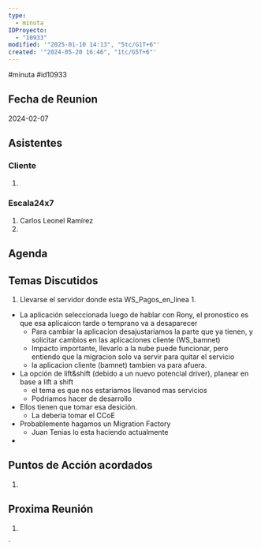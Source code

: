 ```yaml
---
type:
  - minuta
IDProyecto:
  - "10933"
modified: '"2025-01-10 14:13", "5tc/G1T+6"'
created: '"2024-05-20 16:46", "1tc/G5T+6"'
---
```

#minuta 
#id10933 

## Fecha de Reunion
2024-02-07

## Asistentes

### Cliente
1. 
### Escala24x7
1. Carlos Leonel Ramírez
2. 

## Agenda

## Temas Discutidos
1. Llevarse el servidor donde esta WS_Pagos_en_linea
	1. 

- La aplicación seleccionada luego de hablar con Rony, el pronostico es que esa aplicaicon tarde o temprano va a desaparecer
	- Para cambiar la aplicacion desajustariamos la parte que ya tienen, y solicitar cambios en las aplicaciones cliente (WS_bamnet)
	- Impacto importante, llevarlo a la nube puede funcionar, pero entiendo que la migracion solo va servir para quitar el servicio
	- la aplicacion cliente (bamnet) tambien va para afuera.
- La opción de lift&shift (debido a un nuevo potencial driver), planear en base a lift a shift
	- el tema es que nos estariamos llevanod mas servicios
	- Podriamos hacer de desarrollo
- Ellos tienen que tomar esa desición.
	- La deberia tomar el CCoE
- Probablemente hagamos un Migration Factory
	- Juan Tenias lo esta haciendo actualmente
- 


## Puntos de Acción acordados
1. 

## Proxima Reunión
1.  

`